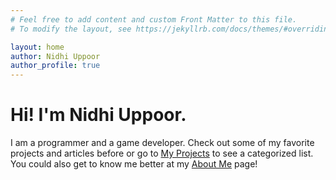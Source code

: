 ```yaml
---
# Feel free to add content and custom Front Matter to this file.
# To modify the layout, see https://jekyllrb.com/docs/themes/#overriding-theme-defaults

layout: home
author: Nidhi Uppoor
author_profile: true
---
```

# Hi! I'm Nidhi Uppoor. 
I am a programmer and a game developer. Check out some of my favorite projects and articles before or go to [My Projects](/projects) to see a categorized list. You could also get to know me better at my [About Me](/about) page!
